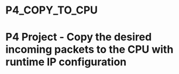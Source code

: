 # P4_COPY_TO_CPU
# P4 Project - Copy the desired incoming packets to the CPU with runtime IP configuration
